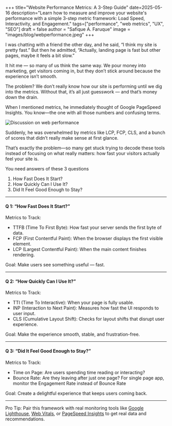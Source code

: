 +++
title="Website Performance Metrics: A 3-Step Guide"
date=2025-05-16
description="Learn how to measure and improve your website's performance with a simple 3-step metric framework: Load Speed, Interactivity, and Engagement."
tags=["performance", "web metrics", "UX", "SEO"]
draft = false
author = "Safique A. Faruque"
image = "images/blog/webperformance.jpeg"
+++

I was chatting with a friend the other day, and he said, “I think my site is pretty fast.” But then he admitted, “Actually, landing page is fast but other pages, maybe it feels a bit slow.”

It hit me — so many of us think the same way. We pour money into marketing, get visitors coming in, but they don’t stick around because the experience isn’t smooth.

The problem? We don’t really know how our site is performing until we dig into the metrics. Without that, it’s all just guesswork — and that’s money down the drain.


When I mentioned metrics, he immediately thought of Google PageSpeed Insights. You know—the one with all those numbers and confusing terms.

![Discussion on web performance](images/blog/discussion.jpeg)

Suddenly, he was overwhelmed by metrics like LCP, FCP, CLS, and a bunch of scores that didn’t really make sense at first glance.

That’s exactly the problem—so many get stuck trying to decode these tools instead of focusing on what really matters: how fast your visitors actually feel your site is.

You need answers of these 3 questions
1. How Fast Does It Start?
2. How Quickly Can I Use It?
3. Did It Feel Good Enough to Stay?

---

#### Q 1: “How Fast Does It Start?”

Metrics to Track:
- TTFB (Time To First Byte): How fast your server sends the first byte of data.
- FCP (First Contentful Paint): When the browser displays the first visible element.
- LCP (Largest Contentful Paint): When the main content finishes rendering.

Goal: Make users see something useful — fast.

---

#### Q 2: “How Quickly Can I Use It?”

Metrics to Track:
- TTI (Time To Interactive): When your page is fully usable.
- INP (Interaction to Next Paint): Measures how fast the UI responds to user input.
- CLS (Cumulative Layout Shift): Checks for layout shifts that disrupt user experience.

Goal: Make the experience smooth, stable, and frustration-free.

---

#### Q 3: “Did It Feel Good Enough to Stay?”

Metrics to Track:
- Time on Page: Are users spending time reading or interacting?
- Bounce Rate: Are they leaving after just one page? For single page app, monitor the Engagement Rate instead of Bounce Rate

Goal: Create a delightful experience that keeps users coming back.

---

Pro Tip: Pair this framework with real monitoring tools like [Google Lighthouse](https://developers.google.com/web/tools/lighthouse), [Web Vitals](https://web.dev/vitals/), or [PageSpeed Insights](https://pagespeed.web.dev/) to get real data and recommendations.
